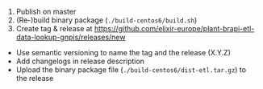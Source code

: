 1. Publish on master
2. (Re-)build binary package (```./build-centos6/build.sh```)
3. Create tag & release at https://github.com/elixir-europe/plant-brapi-etl-data-lookup-gnpis/releases/new
  * Use semantic versioning to name the tag and the release (X.Y.Z)
  * Add changelogs in release description
  * Upload the binary package file (```./build-centos6/dist-etl.tar.gz```) to the release
